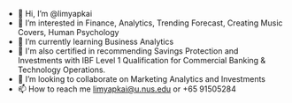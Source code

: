 - 👋 Hi, I’m @limyapkai
- 👀 I’m interested in Finance, Analytics, Trending Forecast, Creating Music Covers, Human Psychology
- 🌱 I’m currently learning Business Analytics
- 🌱 I'm also certified in recommending Savings Protection and Investments with IBF Level 1 Qualification for Commercial Banking & Technology Operations.
- 💞️ I’m looking to collaborate on Marketing Analytics and Investments
- 📫 How to reach me limyapkai@u.nus.edu or +65 91505284

<!---
limyapkai/limyapkai is a ✨ special ✨ repository because its `README.md` (this file) appears on your GitHub profile.
You can click the Preview link to take a look at your changes.
--->
